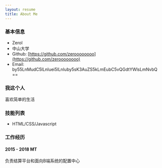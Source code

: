 ```yaml
---
layout: resume
title: About Me
---
```


### 基本信息

* Zerol
* 中山大学
* Github: [https://github.com/zeroooooooo](https://github.com/zeroooooooo)
* Email: by55LnMudC5lLnIuei5lLnIuby5sK3AuZS5kLmEubC5vQGdtYWlsLmNvbQ==

### 我这个人

喜欢简单的生活

### 技能列表

* HTML/CSS/Javascript []()
<!-- * Angular/Vue/React []() -->
<!-- * Node.js/Python/eggjs []() -->

### 工作经历

#### 2015 - 2018 MT

负责结算平台和面向B端系统的配置中心



